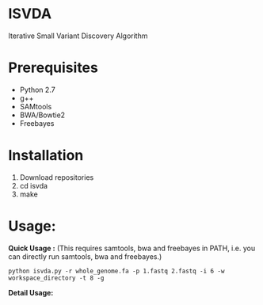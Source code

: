 # ISVDA
Iterative Small Variant Discovery Algorithm
# Prerequisites
- Python 2.7
- g++
- SAMtools
- BWA/Bowtie2
- Freebayes
# Installation
1. Download repositories
2. cd isvda
3. make

# Usage:
**Quick Usage :**
(This requires samtools, bwa and freebayes in PATH, i.e. you can directly run samtools, bwa and freebayes.)

```
python isvda.py -r whole_genome.fa -p 1.fastq 2.fastq -i 6 -w workspace_directory -t 8 -g
```

**Detail Usage:**

```

```
